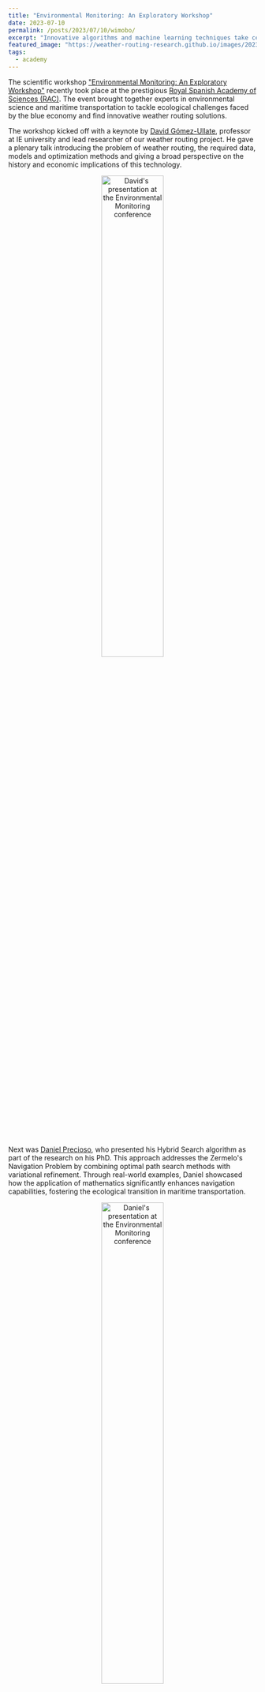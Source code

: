 ```yaml
---
title: "Environmental Monitoring: An Exploratory Workshop"
date: 2023-07-10
permalink: /posts/2023/07/10/wimobo/
excerpt: "Innovative algorithms and machine learning techniques take center stage at the Environmental Monitoring event."
featured_image: "https://weather-routing-research.github.io/images/2023-07-10-wimobo.JPEG"
tags:
  - academy
---
```


The scientific workshop ["Environmental Monitoring: An Exploratory Workshop"](https://wimoboproject.com/index.php/event/) recently took place at the prestigious [Royal Spanish Academy of Sciences (RAC)](https://rac.es/). The event brought together experts in environmental science and maritime transportation to tackle ecological challenges faced by the blue economy and find innovative weather routing solutions.

The workshop kicked off with a keynote by [David Gómez-Ullate](https://www.ie.edu/university/about/faculty/david-gomez-ullate/), professor at IE university and lead researcher of our weather routing project. He gave a plenary talk introducing the problem of weather routing, the required data, models and optimization methods and giving a broad perspective on the history and economic implications of this technology.

<p align="center"><a href="https://www.youtube.com/watch?v=i6BFsdg-AVw&t=1639s"><img src="https://weather-routing-research.github.io/images/2023-07-10-david.JPEG" alt="David's presentation at the Environmental Monitoring conference" width="50%"/></a></p>

Next was [Daniel Precioso](https://daniprec.github.io), who presented his Hybrid Search algorithm as part of the research on his PhD. This approach addresses the Zermelo's Navigation Problem by combining optimal path search methods with variational refinement. Through real-world examples, Daniel showcased how the application of mathematics significantly enhances navigation capabilities, fostering the ecological transition in maritime transportation.

<p align="center"><a href="https://www.youtube.com/watch?v=i6BFsdg-AVw&t=12275s"><img src="https://daniprec.github.io/images/230710_wimobo.JPEG" alt="Daniel's presentation at the Environmental Monitoring conference" width="50%"/></a></p>

Following Daniel's presentation, [Rafael Ballester-Ripoll](https://www.ie.edu/university/about/faculty/rafael-ballester-ripoll/), professor at IE University, introduced an alternative solution for weather routing, drawing inspiration from evolutionary algorithms and the Bézier curves. His research showcased the potential for diverse approaches to drive sustainable advancements in the blue economy.

<p align="center"><a href="https://www.youtube.com/watch?v=i6BFsdg-AVw&t=13610s"><img src="https://weather-routing-research.github.io/images/2023-07-10-rafael.JPEG" alt="Rafael's presentation at the Environmental Monitoring conference" width="80%"/></a></p>

The session also included talks from [Fernando Cañavate](https://www.linkedin.com/in/fernando-ca%C3%B1avate-vega-17b253a) and [José Enrique Gutiérrez](https://personas.upct.es/perfil/jose.gutierrez), two naval engineers working on different aspects of this project.

Generous financial support from the [BBVA Foundation](https://www.fbbva.es/) played a crucial role in the workshop's success, demonstrating their commitment to environmental research and sustainability.

<img src="{{ page.featured_image }}" alt="IE researchers at the conference" width="100%"/>

For more updates and exciting developments in environmental monitoring and the blue economy, stay tuned to the project's blog. This workshop has paved the way for future collaborations and groundbreaking solutions that will lead us towards a more sustainable and ecologically conscious future.
